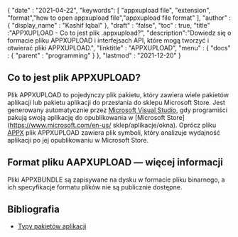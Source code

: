 {
  "date" : "2021-04-22",
  "keywords": [ "appxupload file", "extension", "format","how to open appxupload file","appxupload file format" ],
  "author" : {
    "display_name" : "Kashif Iqbal"
},
  "draft" : "false",
  "toc" : true,
  "title" :"APPXUPLOAD - Co to jest plik .appxupload?",
  "description":"Dowiedz się o formacie pliku APPXUPLOAD i interfejsach API, które mogą tworzyć i otwierać pliki APPXUPLOAD.",
  "linktitle" : "APPXUPLOAD",
  "menu" : {
    "docs" : {
      "parent" : "programming"
}
},
  "lastmod" : "2021-12-20"
}

## Co to jest plik APPXUPLOAD?

Plik APPXUPLOAD to pojedynczy plik pakietu, który zawiera wiele pakietów aplikacji lub pakietu aplikacji do przesłania do sklepu Microsoft Store. Jest generowany automatycznie przez [Microsoft Visual Studio](https://visualstudio.microsoft.com/), gdy programiści pakują swoją aplikację do opublikowania w [Microsoft Store](https://www.microsoft.com/en-us/ sklep/aplikacje/okna). Oprócz pliku [APPX](/pl/programming/appx/) plik APPXUPLOAD zawiera plik symboli, który analizuje wydajność aplikacji po jej opublikowaniu w Microsoft Store.

## Format pliku AAPXUPLOAD — więcej informacji

Pliki APPXBUNDLE są zapisywane na dysku w formacie pliku binarnego, a ich specyfikacje formatu plików nie są publicznie dostępne.

## Bibliografia

* [Typy pakietów aplikacji](https://learn.microsoft.com/en-us/windows/msix/package/packaging-uwp-apps)

